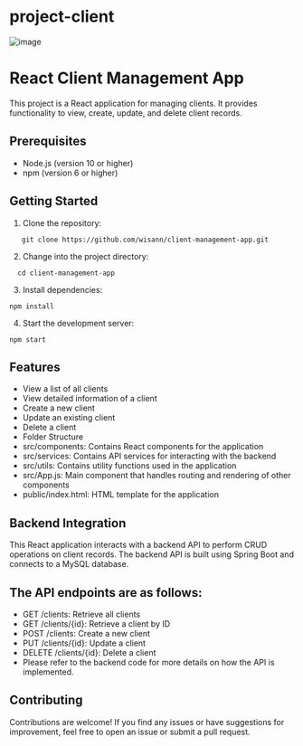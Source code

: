 # project-client

![image](https://github.com/wisann/project-client/assets/121894013/3e904674-cd7e-49c4-ab09-706dfa775885)

# React Client Management App

This project is a React application for managing clients. It provides functionality to view, create, update, and delete client records.

## Prerequisites

- Node.js (version 10 or higher)
- npm (version 6 or higher)

## Getting Started

1. Clone the repository:
```shell
   git clone https://github.com/wisann/client-management-app.git
  ```
2. Change into the project directory:
```shell
  cd client-management-app
 ```
3. Install dependencies:
```shell
npm install
```
4. Start the development server:
```shell
npm start
```
## Features
- View a list of all clients
- View detailed information of a client
- Create a new client
- Update an existing client
- Delete a client
- Folder Structure
- src/components: Contains React components for the application
- src/services: Contains API services for interacting with the backend
- src/utils: Contains utility functions used in the application
- src/App.js: Main component that handles routing and rendering of other components
- public/index.html: HTML template for the application
## Backend Integration
This React application interacts with a backend API to perform CRUD operations on client records. The backend API is built using Spring Boot and connects to a MySQL database.

## The API endpoints are as follows:

- GET /clients: Retrieve all clients
- GET /clients/{id}: Retrieve a client by ID
- POST /clients: Create a new client
- PUT /clients/{id}: Update a client
- DELETE /clients/{id}: Delete a client
- Please refer to the backend code for more details on how the API is implemented.

## Contributing
Contributions are welcome! If you find any issues or have suggestions for improvement, feel free to open an issue or submit a pull request.
